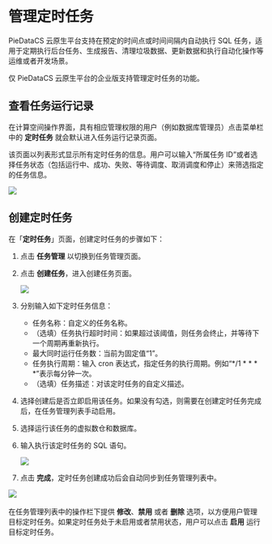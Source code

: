 # 管理定时任务

PieDataCS 云原生平台支持在预定的时间点或时间间隔内自动执行 SQL 任务，适用于定期执行后台任务、生成报告、清理垃圾数据、更新数据和执行自动化操作等运维或者开发场景。

<note type="tip">
    <p>仅 PieDataCS 云原生平台的企业版支持管理定时任务的功能。</p>   
</note>

## 查看任务运行记录

在计算空间操作界面，具有相应管理权限的用户（例如数据库管理员）点击菜单栏中的 **定时任务** 就会默认进入任务运行记录页面。

该页面以列表形式显示所有定时任务的信息。用户可以输入“所属任务 ID”或者选择任务状态（包括运行中、成功、失败、等待调度、取消调度和停止）来筛选指定的任务信息。

<img src="https://pdb-doc.oss-cn-beijing.aliyuncs.com/coc-pic/v1/timing-job-record.png" scope="external" />

## 创建定时任务
在「**定时任务**」页面，创建定时任务的步骤如下：

1. 点击 **任务管理** 以切换到任务管理页面。
2. 点击 **创建任务**，进入创建任务页面。

   <img src="https://pdb-doc.oss-cn-beijing.aliyuncs.com/coc-pic/v1/create-new-timing-job1.png" scope="external" />

3. 分别输入如下定时任务信息：
   * 任务名称：自定义的任务名称。
   * （选填）任务执行超时时间：如果超过该阈值，则任务会终止，并等待下一个周期再重新执行。
   * 最大同时运行任务数：当前为固定值“1”。
   * 任务执行周期：输入 cron 表达式，指定任务的执行周期。例如“*/1 * * * *”表示每分钟一次。
   * （选填）任务描述：对该定时任务的自定义描述。

4. 选择创建后是否立即启用该任务。如果没有勾选，则需要在创建定时任务完成后，在任务管理列表手动启用。
5. 选择运行该任务的虚拟数仓和数据库。
6. 输入执行该定时任务的 SQL 语句。   

   <img src="https://pdb-doc.oss-cn-beijing.aliyuncs.com/coc-pic/v1/create-timing-job.png" scope="external" />

7. 点击 **完成**，定时任务创建成功后会自动同步到任务管理列表中。

​   <img src="https://pdb-doc.oss-cn-beijing.aliyuncs.com/coc-pic/v1/timing-job-management.png" scope="external" />

在任务管理列表中的操作栏下提供 **修改**、**禁用** 或者 **删除** 选项，以方便用户管理目标定时任务。如果定时任务处于未启用或者禁用状态，用户可以点击 **启用** 运行目标定时任务。

